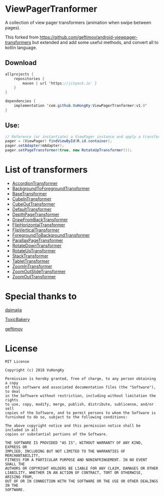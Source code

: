 # ViewPagerTranformer
A collection of view pager transformers (animation when swipe between pages).

This forked from https://github.com/geftimov/android-viewpager-transformers but extended and add some useful methods, and convert all to kotlin language.

## Download
```java
allprojects {
    repositories {
        maven { url 'https://jitpack.io' }
    }
}
```

```java
dependencies {
    implementation 'com.github.VuHongKy:ViewPagerTranformer:v1.0'
}
```

## Use:
```java
// Reference (or instantiate) a ViewPager instance and apply a transformer
pager = (ViewPager) findViewById(R.id.container);
pager.setAdapter(mAdapter);
pager.setPageTransformer(true, new RotateUpTransformer());
```

# List of transformers
- [AccordionTransformer](https://github.com/VuHongKy/ViewPagerTranformer/blob/master/pagertransformerlibrary/src/main/java/vn/beautylife/pagertransformerlibrary/AccordionTransformer.kt)
- [BackgroundToForegroundTransformer](https://github.com/VuHongKy/ViewPagerTranformer/blob/master/pagertransformerlibrary/src/main/java/vn/beautylife/pagertransformerlibrary/BackgroundToForegroundTransformer.kt)
- [BaseTransformer](https://github.com/VuHongKy/ViewPagerTranformer/blob/master/pagertransformerlibrary/src/main/java/vn/beautylife/pagertransformerlibrary/BaseTransformer.kt)
- [CubeInTransformer](https://github.com/VuHongKy/ViewPagerTranformer/blob/master/pagertransformerlibrary/src/main/java/vn/beautylife/pagertransformerlibrary/CubeInTransformer.kt)
- [CubeOutTransformer](https://github.com/VuHongKy/ViewPagerTranformer/blob/master/pagertransformerlibrary/src/main/java/vn/beautylife/pagertransformerlibrary/CubeOutTransformer.kt)
- [DefaultTransformer](https://github.com/VuHongKy/ViewPagerTranformer/blob/master/pagertransformerlibrary/src/main/java/vn/beautylife/pagertransformerlibrary/DefaultTransformer.kt)
- [DepthPageTransformer](https://github.com/VuHongKy/ViewPagerTranformer/blob/master/pagertransformerlibrary/src/main/java/vn/beautylife/pagertransformerlibrary/DepthPageTransformer.kt)
- [DrawFromBackTransformer](https://github.com/VuHongKy/ViewPagerTranformer/blob/master/pagertransformerlibrary/src/main/java/vn/beautylife/pagertransformerlibrary/DrawFromBackTransformer.kt)
- [FlipHorizontalTransformer](https://github.com/VuHongKy/ViewPagerTranformer/blob/master/pagertransformerlibrary/src/main/java/vn/beautylife/pagertransformerlibrary/FlipHorizontalTransformer.kt)
- [FlipVerticalTransformer](https://github.com/VuHongKy/ViewPagerTranformer/blob/master/pagertransformerlibrary/src/main/java/vn/beautylife/pagertransformerlibrary/FlipVerticalTransformer.kt)
- [ForegroundToBackgroundTransformer](https://github.com/VuHongKy/ViewPagerTranformer/blob/master/pagertransformerlibrary/src/main/java/vn/beautylife/pagertransformerlibrary/ForegroundToBackgroundTransformer.kt)
- [ParallaxPageTransformer](https://github.com/VuHongKy/ViewPagerTranformer/blob/master/pagertransformerlibrary/src/main/java/vn/beautylife/pagertransformerlibrary/ParallaxPageTransformer.kt)
- [RotateDownTransformer](https://github.com/VuHongKy/ViewPagerTranformer/blob/master/pagertransformerlibrary/src/main/java/vn/beautylife/pagertransformerlibrary/RotateDownTransformer.kt)
- [RotateUpTransformer](https://github.com/VuHongKy/ViewPagerTranformer/blob/master/pagertransformerlibrary/src/main/java/vn/beautylife/pagertransformerlibrary/RotateUpTransformer.kt)
- [StackTransformer](https://github.com/VuHongKy/ViewPagerTranformer/blob/master/pagertransformerlibrary/src/main/java/vn/beautylife/pagertransformerlibrary/StackTransformer.kt)
- [TabletTransformer](https://github.com/VuHongKy/ViewPagerTranformer/blob/master/pagertransformerlibrary/src/main/java/vn/beautylife/pagertransformerlibrary/TabletTransformer.kt)
- [ZoomInTransformer](https://github.com/VuHongKy/ViewPagerTranformer/blob/master/pagertransformerlibrary/src/main/java/vn/beautylife/pagertransformerlibrary/ZoomInTransformer.kt)
- [ZoomOutSlideTransformer](https://github.com/VuHongKy/ViewPagerTranformer/blob/master/pagertransformerlibrary/src/main/java/vn/beautylife/pagertransformerlibrary/ZoomOutSlideTransformer.kt)
- [ZoomOutTransformer](https://github.com/VuHongKy/ViewPagerTranformer/blob/master/pagertransformerlibrary/src/main/java/vn/beautylife/pagertransformerlibrary/ZoomOutTransformer.kt)

# Special thanks to
[daimajia](https://github.com/daimajia/AndroidImageSlider)

[ToxicBakery](https://github.com/ToxicBakery/ViewPagerTransforms)

[geftimov](https://github.com/geftimov/android-viewpager-transformers)

# License
```
MIT License

Copyright (c) 2018 VuHongKy

Permission is hereby granted, free of charge, to any person obtaining a copy
of this software and associated documentation files (the "Software"), to deal
in the Software without restriction, including without limitation the rights
to use, copy, modify, merge, publish, distribute, sublicense, and/or sell
copies of the Software, and to permit persons to whom the Software is
furnished to do so, subject to the following conditions:

The above copyright notice and this permission notice shall be included in all
copies or substantial portions of the Software.

THE SOFTWARE IS PROVIDED "AS IS", WITHOUT WARRANTY OF ANY KIND, EXPRESS OR
IMPLIED, INCLUDING BUT NOT LIMITED TO THE WARRANTIES OF MERCHANTABILITY,
FITNESS FOR A PARTICULAR PURPOSE AND NONINFRINGEMENT. IN NO EVENT SHALL THE
AUTHORS OR COPYRIGHT HOLDERS BE LIABLE FOR ANY CLAIM, DAMAGES OR OTHER
LIABILITY, WHETHER IN AN ACTION OF CONTRACT, TORT OR OTHERWISE, ARISING FROM,
OUT OF OR IN CONNECTION WITH THE SOFTWARE OR THE USE OR OTHER DEALINGS IN THE
SOFTWARE.
```

